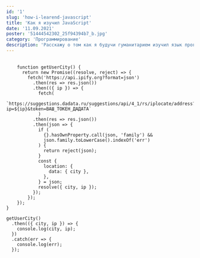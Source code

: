```yaml
---
id: '1'
slug: 'how-i-learend-javascript'
title: 'Как я изучил JavaScript'
date: '11.09.2021'
poster: '51444542302_25f94394b7_b.jpg'
category: 'Программирование'
description: 'Расскажу о том как я будучи гуманитарием изучил язык программирования JavaScipt. Полезные ссылки прилагаються.'
---
```


<pre>
  <code class="language-js">
    function getUserCity() {
      return new Promise((resolve, reject) => {
        fetch('https://api.ipify.org?format=json')
          .then(res => res.json())
          .then(({ ip }) => {
            fetch(
              `https://suggestions.dadata.ru/suggestions/api/4_1/rs/iplocate/address?ip=${ip}&token=ВАШ_ТОКЕН_ДАДАТА`
            )
          .then(res => res.json())
          .then(json => {
            if (
              {}.hasOwnProperty.call(json, 'family') &&
              json.family.toLowerCase().indexOf('err')
            ) {
              return reject(json);
            }
            const {
              location: {
                data: { city },
              },
            } = json;
            resolve({ city, ip });
          });
        });
    });
}

getUserCity()
  .then(({ city, ip }) => {
    console.log(city, ip);
  })
  .catch(err => {
    console.log(err);
  });
  </code>
</pre>
